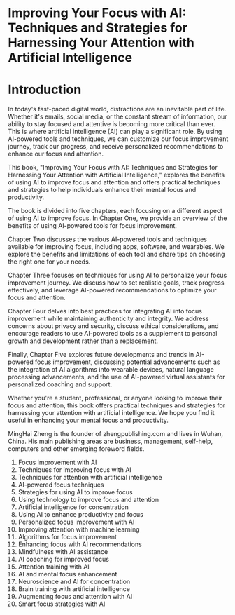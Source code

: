 # Improving Your Focus with AI: Techniques and Strategies for Harnessing Your Attention with Artificial Intelligence

# Introduction

In today's fast-paced digital world, distractions are an inevitable part of life. Whether it's emails, social media, or the constant stream of information, our ability to stay focused and attentive is becoming more critical than ever. This is where artificial intelligence (AI) can play a significant role. By using AI-powered tools and techniques, we can customize our focus improvement journey, track our progress, and receive personalized recommendations to enhance our focus and attention.

This book, "Improving Your Focus with AI: Techniques and Strategies for Harnessing Your Attention with Artificial Intelligence," explores the benefits of using AI to improve focus and attention and offers practical techniques and strategies to help individuals enhance their mental focus and productivity.

The book is divided into five chapters, each focusing on a different aspect of using AI to improve focus. In Chapter One, we provide an overview of the benefits of using AI-powered tools for focus improvement.

Chapter Two discusses the various AI-powered tools and techniques available for improving focus, including apps, software, and wearables. We explore the benefits and limitations of each tool and share tips on choosing the right one for your needs.

Chapter Three focuses on techniques for using AI to personalize your focus improvement journey. We discuss how to set realistic goals, track progress effectively, and leverage AI-powered recommendations to optimize your focus and attention.

Chapter Four delves into best practices for integrating AI into focus improvement while maintaining authenticity and integrity. We address concerns about privacy and security, discuss ethical considerations, and encourage readers to use AI-powered tools as a supplement to personal growth and development rather than a replacement.

Finally, Chapter Five explores future developments and trends in AI-powered focus improvement, discussing potential advancements such as the integration of AI algorithms into wearable devices, natural language processing advancements, and the use of AI-powered virtual assistants for personalized coaching and support.

Whether you're a student, professional, or anyone looking to improve their focus and attention, this book offers practical techniques and strategies for harnessing your attention with artificial intelligence. We hope you find it useful in enhancing your mental focus and productivity.

MingHai Zheng is the founder of zhengpublishing.com and lives in Wuhan, China. His main publishing areas are business, management, self-help, computers and other emerging foreword fields.



1. Focus improvement with AI
2. Techniques for improving focus with AI
3. Techniques for attention with artificial intelligence
4. AI-powered focus techniques
5. Strategies for using AI to improve focus
6. Using technology to improve focus and attention
7. Artificial intelligence for concentration
8. Using AI to enhance productivity and focus
9. Personalized focus improvement with AI
10. Improving attention with machine learning
11. Algorithms for focus improvement
12. Enhancing focus with AI recommendations
13. Mindfulness with AI assistance
14. AI coaching for improved focus
15. Attention training with AI
16. AI and mental focus enhancement
17. Neuroscience and AI for concentration
18. Brain training with artificial intelligence
19. Augmenting focus and attention with AI
20. Smart focus strategies with AI

